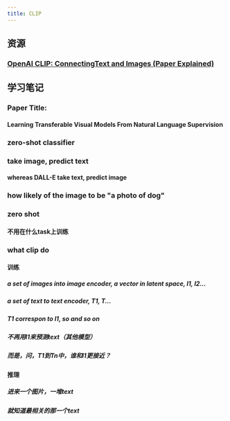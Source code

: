 ```yaml
---
title: CLIP
---
```


## 资源
### [OpenAI CLIP: ConnectingText and Images (Paper Explained)](https://www.youtube.com/watch?v=T9XSU0pKX2E)
## 学习笔记
### Paper Title:
#### Learning Transferable Visual Models From Natural Language Supervision
### zero-shot classifier
### take image, predict text
#### whereas DALL-E take text, predict image
### how likely of the image to be "a photo of dog"
### zero shot
#### 不用在什么task上训练
### what clip do
#### 训练
##### a set of images into image encoder, a vector in latent space, I1, I2...
##### a set of text to text encoder, T1, T...
##### T1 correspon to I1, so and so on
##### 不再用I1来预测text（其他模型）
##### 而是，问，T1到Tn中，谁和I1更接近？
#####
#### 推理
##### 进来一个图片，一堆text
##### 就知道最相关的那一个text
